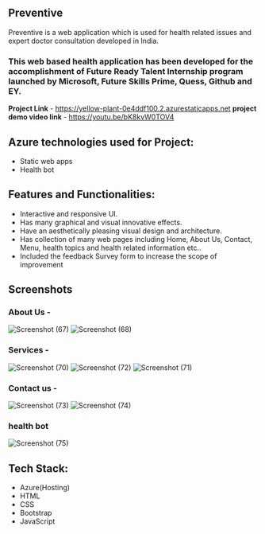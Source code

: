## Preventive ## 

Preventive is a web application which is used for health related issues and expert doctor consultation developed in India.

### This web based health application has been developed for the accomplishment of Future Ready Talent Internship program launched by Microsoft, Future Skills Prime, Quess, Github and EY.


**Project Link** - https://yellow-plant-0e4ddf100.2.azurestaticapps.net
**project demo video link** - https://youtu.be/bK8kvW0TOV4


## Azure technologies used for Project:

- Static web apps
- Health bot

## Features and Functionalities:

- Interactive and responsive UI.
- Has many graphical and visual innovative effects.
- Have an aesthetically pleasing visual design and architecture.
- Has collection of many web pages including Home, About Us, Contact, Menu, health topics and health related information etc..
- Included the feedback Survey form to increase the scope of improvement 


## Screenshots


### About Us -
![Screenshot (67)](https://user-images.githubusercontent.com/111230316/206103161-70ca8c8c-2454-46cc-b600-2f77a410f2f7.png)
![Screenshot (68)](https://user-images.githubusercontent.com/111230316/206103181-6b16d1dc-7042-4fc4-a6cc-5773323701d9.png)


### Services -
![Screenshot (70)](https://user-images.githubusercontent.com/111230316/206103108-79274e4c-62f1-43ad-acef-d7623ee6a94e.png)
![Screenshot (72)](https://user-images.githubusercontent.com/111230316/206103046-718437fe-b202-4fd6-a9dc-a7e6274fb164.png)
![Screenshot (71)](https://user-images.githubusercontent.com/111230316/206103070-e2e485b2-ea13-4c75-9dbd-cb5e20da7462.png)


### Contact us -
![Screenshot (73)](https://user-images.githubusercontent.com/111230316/206102980-2d693cc7-40ee-4f9f-89f0-0819c609ff66.png)
![Screenshot (74)](https://user-images.githubusercontent.com/111230316/206102991-ff8b4881-2a25-472c-86d7-6ab24af7ef6b.png)


### health bot
![Screenshot (75)](https://user-images.githubusercontent.com/111230316/206102951-7607212a-9a9f-45fb-9964-913c516072ca.png)


## Tech Stack:

* Azure(Hosting)
* HTML
* CSS
* Bootstrap
* JavaScript

